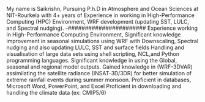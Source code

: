   My name is Saikrishn, Pursuing P.h.D in Atmosphere and Ocean Sciences at NIT-Rourkela with 4+ years of Experience in working in High-Performance Computing (HPC)    Environment, WRF development (updating SST, LULC, and Spectral nudging).
-#######################
    Experience working in High-Performance Computing Environment,
    Significant knowledge improvement in seasonal simulations using WRF with Downscaling, Spectral nudging and also updating LULC, SST and surface fields
    Handling and visualisation of large data sets using shell scripting, NCL,and Python programming languages.
    Significant knowledge in using the Global, seasonal and regional model outputs. 
    Gained knowledge in (WRF-3DVAR) assimilating the satellite radiance (INSAT-3D/3DR) for better simulation of extreme rainfall events during summer monsoon. 
    Proficient in databases, Microsoft Word, PowerPoint, and Excel
    Proficient in downloading and handling the climate data (ex: CMIP5/6)
